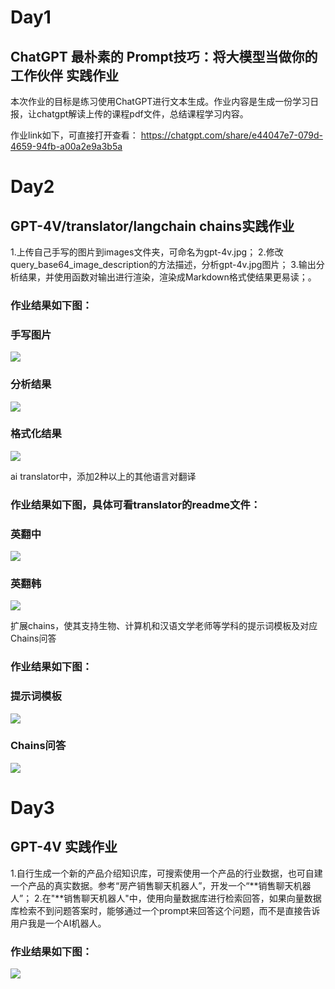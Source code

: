 # Day1

## ChatGPT 最朴素的 Prompt技巧：将大模型当做你的工作伙伴 实践作业

本次作业的目标是练习使用ChatGPT进行文本生成。作业内容是生成一份学习日报，让chatgpt解读上传的课程pdf文件，总结课程学习内容。

作业link如下，可直接打开查看：
https://chatgpt.com/share/e44047e7-079d-4659-94fb-a00a2e9a3b5a

# Day2

## GPT-4V/translator/langchain chains实践作业

1.上传自己手写的图片到images文件夹，可命名为gpt-4v.jpg；
2.修改query_base64_image_description的方法描述，分析gpt-4v.jpg图片；
3.输出分析结果，并使用函数对输出进行渲染，渲染成Markdown格式使结果更易读；。

### 作业结果如下图：
### 手写图片
![](./openai_api/images/handwriting_2.jpg)
### 分析结果
![](./homework_results/gpt-4v-0.png)
### 格式化结果
![](./homework_results/gpt-4v-1.png)


ai translator中，添加2种以上的其他语言对翻译
### 作业结果如下图，具体可看translator的readme文件：
### 英翻中
![](./homework_results/英翻中.png)
### 英翻韩
![](./homework_results/英翻韩.png)


扩展chains，使其支持生物、计算机和汉语文学老师等学科的提示词模板及对应 Chains问答

### 作业结果如下图：
### 提示词模板
![](./homework_results/langchain-0.png)
### Chains问答
![](./homework_results/langchain-1.png)

# Day3

## GPT-4V 实践作业

1.自行生成一个新的产品介绍知识库，可搜索使用一个产品的行业数据，也可自建一个产品的真实数据。参考“房产销售聊天机器人”，开发一个“**销售聊天机器人”；
2.在"**销售聊天机器人"中，使用向量数据库进行检索回答，如果向量数据库检索不到问题答案时，能够通过一个prompt来回答这个问题，而不是直接告诉用户我是一个AI机器人。

### 作业结果如下图：
![](./homework_results/clothes_sales_chatbot.png)

